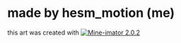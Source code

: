 # made by hesm_motion (me)
this art was created with [![Mine-imator 2.0.2](https://img.shields.io/badge/Mine--imator-2.0.2-green?style=for-the-badge)](https://github.com/YogaindoCR/Mine-imator-2.0.2-Simply-Upscaled-Build)
